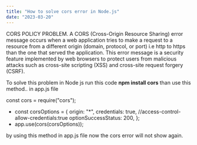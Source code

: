 ```yaml
---
title: "How to solve cors error in Node.js"
date: "2023-03-20"
---
```


CORS POLICY PROBLEM.
A CORS (Cross-Origin Resource Sharing) error message occurs when a web application tries to make a request to a resource from a different origin (domain, protocol, or port) i.e http to https than the one that served the application. This error message is a security feature implemented by web browsers to protect users from malicious attacks such as cross-site scripting (XSS) and cross-site request forgery (CSRF).

To solve this problem in Node js run this code
**npm install cors**
than use this method.. in app.js file

const cors = require("cors");

- const corsOptions = {
  origin: "\*",
  credentials: true, //access-control-allow-credentials:true
  optionSuccessStatus: 200,
  };
- app.use(cors(corsOptions));

by using this method in app.js file now the cors error will not show again.
